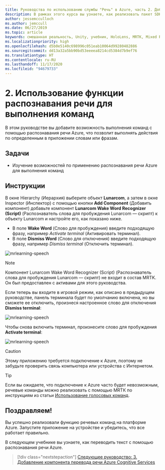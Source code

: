 ```yaml
---
title: Руководства по использованию службы "Речь" в Azure, часть 2. Добавление автономного режима для преобразования речи в текст в локальной среде
description: В рамках этого курса вы узнаете, как реализовать пакет SDK "Речь" в приложении смешанной реальности.
author: jessemcculloch
ms.author: jemccull
ms.date: 06/27/2019
ms.topic: article
keywords: смешанная реальность, Unity, учебник, HoloLens, MRTK, Mixed Reality Toolkit, UWP, Пространственные привязки Azure, распознавание речи, Windows 10
ms.localizationpriority: high
ms.openlocfilehash: d5b0e5140c698996c051eab10064d99280482886
ms.sourcegitcommit: dd13a32a5bb90bd53eeeea8214cd5384d7b9ef76
ms.translationtype: HT
ms.contentlocale: ru-RU
ms.lasthandoff: 11/17/2020
ms.locfileid: "94679733"
---
```

# <a name="2-using-speech-recognition-to-execute-commands"></a>2. Использование функции распознавания речи для выполнения команд

В этом руководстве вы добавите возможность выполнения команд с помощью распознавания речи Azure, что позволит выполнять действия по определенным в приложении словам или фразам.

## <a name="objectives"></a>Задачи

* Изучение возможностей по применению распознавания речи Azure для выполнения команд

## <a name="instructions"></a>Инструкции

В окне Hierarchy (Иерархия) выберите объект **Lunarcom**, а затем в окне Inspector (Инспектор) с помощью кнопки **Add Component** (Добавить компонент) добавьте компонент **Lunarcom Wake Word Recognizer (Script)** (Распознаватель слова для пробуждения Lunarcom — скрипт) к объекту Lunarcom и настройте его, как показано ниже.

* В поле **Wake Word** (Слово для пробуждения) введите подходящую фразу, например _Activate terminal_ (Активировать терминал).
* В поле **Dismiss Word** (Слово для отключения) введите подходящую фразу, например _Dismiss terminal_ (Отключить терминал).

![mrlearning-speech](images/mrlearning-speech/tutorial2-section1-step1-1.png)

> [!NOTE]
> Компонент Lunarcom Wake Word Recognizer (Script) (Распознаватель слова для пробуждения Lunarcom — скрипт) не входит в состав MRTK. Он был предоставлен с активами для этого руководства.

Если теперь вы входите в игровой режим, как описано в предыдущем руководстве, панель терминала будет по умолчанию включена, но вы сможете ее отключить, произнеся настроенное слово для отключения **Dismiss terminal**:

![mrlearning-speech](images/mrlearning-speech/tutorial2-section1-step1-2.png)

Чтобы снова включить терминал, произнесите слово для пробуждения **Activate terminal**:

![mrlearning-speech](images/mrlearning-speech/tutorial2-section1-step1-3.png)

> [!CAUTION]
> Этому приложению требуется подключение к Azure, поэтому не забудьте проверить связь компьютера или устройства с Интернетом.

> [!TIP]
> Если вы ожидаете, что подключение к Azure часто будет невозможным, речевые команды можно реализовать с помощью МRТК по инструкциям из статьи [Использование голосовых команд](mr-learning-base-09.md).

## <a name="congratulations"></a>Поздравляем!

Вы успешно реализовали функцию речевых команд на платформе Azure. Запустите приложение на устройстве и убедитесь, что все работает правильно.

В следующем учебнике вы узнаете, как переводить текст с помощью распознавания речи Azure.

> [!div class="nextstepaction"]
> [Следующее руководство: 3. Добавление компонента перевода речи Azure Cognitive Services](mrlearning-speechSDK-ch3.md)
